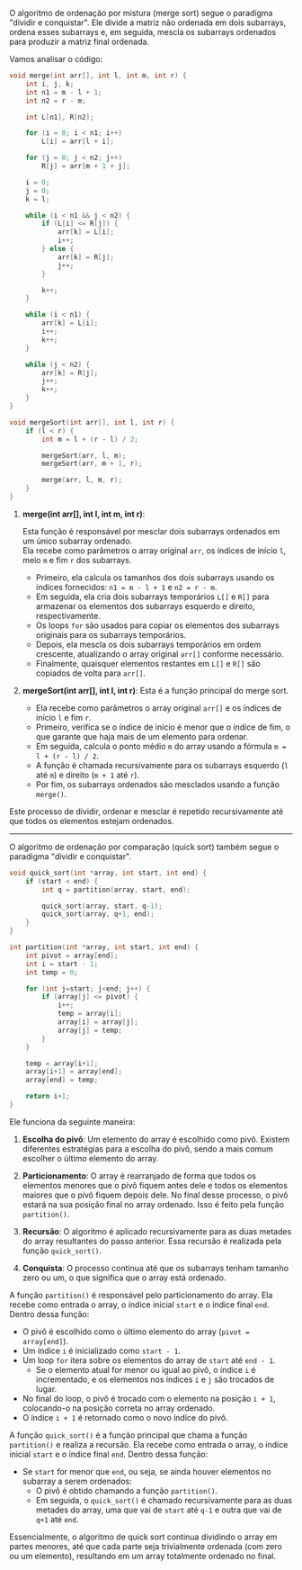 O algoritmo de ordenação por mistura (merge sort) segue o paradigma "dividir e conquistar".
Ele divide a matriz não ordenada em dois subarrays, ordena esses subarrays e, em seguida, mescla os subarrays ordenados para produzir 
a matriz final ordenada.

Vamos analisar o código:

```c
void merge(int arr[], int l, int m, int r) {
    int i, j, k;
    int n1 = m - l + 1;
    int n2 = r - m;

    int L[n1], R[n2];

    for (i = 0; i < n1; i++)
        L[i] = arr[l + i];

    for (j = 0; j < n2; j++)
        R[j] = arr[m + 1 + j];

    i = 0;
    j = 0;
    k = l;

    while (i < n1 && j < n2) {
        if (L[i] <= R[j]) {
            arr[k] = L[i];
            i++;
        } else {
            arr[k] = R[j];
            j++;
        }

        k++;
    }

    while (i < n1) {
        arr[k] = L[i];
        i++;
        k++;
    }

    while (j < n2) {
        arr[k] = R[j];
        j++;
        k++;
    }
}

void mergeSort(int arr[], int l, int r) {
    if (l < r) {
        int m = l + (r - l) / 2;

        mergeSort(arr, l, m);
        mergeSort(arr, m + 1, r);

        merge(arr, l, m, r);
    }
}
```

1. **merge(int arr[], int l, int m, int r)**:

   Esta função é responsável por mesclar dois subarrays ordenados em um único subarray ordenado. <br>
   Ela recebe como parâmetros o array original `arr`, os índices de início `l`, meio `m` e fim `r` dos subarrays.

   - Primeiro, ela calcula os tamanhos dos dois subarrays usando os índices fornecidos: `n1 = m - l + 1` e `n2 = r - m`.
   - Em seguida, ela cria dois subarrays temporários `L[]` e `R[]` para armazenar os elementos dos subarrays esquerdo e direito, respectivamente.
   - Os loops `for` são usados para copiar os elementos dos subarrays originais para os subarrays temporários.
   - Depois, ela mescla os dois subarrays temporários em ordem crescente, atualizando o array original `arr[]` conforme necessário.
   - Finalmente, quaisquer elementos restantes em `L[]` e `R[]` são copiados de volta para `arr[]`.

3. **mergeSort(int arr[], int l, int r)**: Esta é a função principal do merge sort.

   - Ela recebe como parâmetros o array original `arr[]` e os índices de início `l` e fim `r`.
   - Primeiro, verifica se o índice de início é menor que o índice de fim, o que garante que haja mais de um elemento para ordenar.
   - Em seguida, calcula o ponto médio `m` do array usando a fórmula `m = l + (r - l) / 2`.
   - A função é chamada recursivamente para os subarrays esquerdo (`l` até `m`) e direito (`m + 1` até `r`).
   - Por fim, os subarrays ordenados são mesclados usando a função `merge()`.

Este processo de dividir, ordenar e mesclar é repetido recursivamente até que todos os elementos estejam ordenados.

---

O algoritmo de ordenação por comparação (quick sort) também segue o paradigma "dividir e conquistar". 

```c
void quick_sort(int *array, int start, int end) {
	if (start < end) {
		int q = partition(array, start, end);

		quick_sort(array, start, q-1);
		quick_sort(array, q+1, end);
	}
}

int partition(int *array, int start, int end) {
	int pivot = array[end];
	int i = start - 1;
	int temp = 0;

	for (int j=start; j<end; j++) {
		if (array[j] <= pivot) {
			i++;
			temp = array[i];
			array[i] = array[j];
			array[j] = temp;
		}
	}

	temp = array[i+1];
	array[i+1] = array[end];
	array[end] = temp;

	return i+1;
}
```

Ele funciona da seguinte maneira:

1. **Escolha do pivô**: Um elemento do array é escolhido como pivô. Existem diferentes estratégias para a escolha do pivô, sendo a mais comum escolher o último elemento do array.

2. **Particionamento**: O array é rearranjado de forma que todos os elementos menores que o pivô fiquem antes dele e todos os elementos maiores que o pivô fiquem depois dele. No final desse processo, o pivô estará na sua posição final no array ordenado. Isso é feito pela função `partition()`.

3. **Recursão**: O algoritmo é aplicado recursivamente para as duas metades do array resultantes do passo anterior. Essa recursão é realizada pela função `quick_sort()`.

4. **Conquista**: O processo continua até que os subarrays tenham tamanho zero ou um, o que significa que o array está ordenado.

A função `partition()` é responsável pelo particionamento do array. Ela recebe como entrada o array, o índice inicial `start` e o índice final `end`. Dentro dessa função:

- O pivô é escolhido como o último elemento do array (`pivot = array[end]`).
- Um índice `i` é inicializado como `start - 1`.
- Um loop `for` itera sobre os elementos do array de `start` até `end - 1`.
  - Se o elemento atual for menor ou igual ao pivô, o índice `i` é incrementado, e os elementos nos índices `i` e `j` são trocados de lugar.
- No final do loop, o pivô é trocado com o elemento na posição `i + 1`, colocando-o na posição correta no array ordenado.
- O índice `i + 1` é retornado como o novo índice do pivô.

A função `quick_sort()` é a função principal que chama a função `partition()` e realiza a recursão. Ela recebe como entrada o array, o índice inicial `start` e o índice final `end`. Dentro dessa função:

- Se `start` for menor que `end`, ou seja, se ainda houver elementos no subarray a serem ordenados:
  - O pivô é obtido chamando a função `partition()`.
  - Em seguida, o `quick_sort()` é chamado recursivamente para as duas metades do array, uma que vai de `start` até `q-1` e outra que vai de `q+1` até `end`.

Essencialmente, o algoritmo de quick sort continua dividindo o array em partes menores, até que cada parte seja trivialmente ordenada 
(com zero ou um elemento), resultando em um array totalmente ordenado no final.
